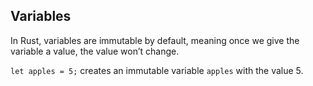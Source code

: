 ## Variables

In Rust, variables are immutable by default, meaning once we give the variable a value, the value won’t change.

`let apples = 5;` creates an immutable variable `apples` with the value 5.


